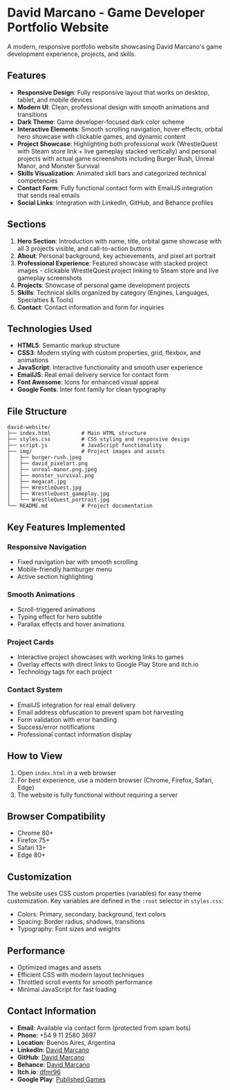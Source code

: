 # David Marcano - Game Developer Portfolio Website

A modern, responsive portfolio website showcasing David Marcano's game development experience, projects, and skills.

## Features

- **Responsive Design**: Fully responsive layout that works on desktop, tablet, and mobile devices
- **Modern UI**: Clean, professional design with smooth animations and transitions
- **Dark Theme**: Game developer-focused dark color scheme
- **Interactive Elements**: Smooth scrolling navigation, hover effects, orbital hero showcase with clickable games, and dynamic content
- **Project Showcase**: Highlighting both professional work (WrestleQuest with Steam store link + live gameplay stacked vertically) and personal projects with actual game screenshots including Burger Rush, Unreal Manor, and Monster Survival
- **Skills Visualization**: Animated skill bars and categorized technical competencies
- **Contact Form**: Fully functional contact form with EmailJS integration that sends real emails
- **Social Links**: Integration with LinkedIn, GitHub, and Behance profiles

## Sections

1. **Hero Section**: Introduction with name, title, orbital game showcase with all 3 projects visible, and call-to-action buttons
2. **About**: Personal background, key achievements, and pixel art portrait
3. **Professional Experience**: Featured showcase with stacked project images - clickable WrestleQuest project linking to Steam store and live gameplay screenshots
4. **Projects**: Showcase of personal game development projects
5. **Skills**: Technical skills organized by category (Engines, Languages, Specialties & Tools)
6. **Contact**: Contact information and form for inquiries

## Technologies Used

- **HTML5**: Semantic markup structure
- **CSS3**: Modern styling with custom properties, grid, flexbox, and animations
- **JavaScript**: Interactive functionality and smooth user experience
- **EmailJS**: Real email delivery service for contact form
- **Font Awesome**: Icons for enhanced visual appeal
- **Google Fonts**: Inter font family for clean typography

## File Structure

```
david-website/
├── index.html          # Main HTML structure
├── styles.css          # CSS styling and responsive design
├── script.js           # JavaScript functionality
├── img/                # Project images and assets
│   ├── burger-rush.jpeg
│   ├── david_pixelart.png
│   ├── unreal-manor.png.jpeg
│   ├── monster_survival.png
│   ├── megacat.jpg
│   ├── WrestleQuest.jpg
│   ├── WrestleQuest_gameplay.jpg
│   └── WrestleQuest_portrait.jpg
└── README.md           # Project documentation
```

## Key Features Implemented

### Responsive Navigation
- Fixed navigation bar with smooth scrolling
- Mobile-friendly hamburger menu
- Active section highlighting

### Smooth Animations
- Scroll-triggered animations
- Typing effect for hero subtitle
- Parallax effects and hover animations

### Project Cards
- Interactive project showcases with working links to games
- Overlay effects with direct links to Google Play Store and itch.io
- Technology tags for each project

### Contact System
- EmailJS integration for real email delivery
- Email address obfuscation to prevent spam bot harvesting
- Form validation with error handling
- Success/error notifications
- Professional contact information display

## How to View

1. Open `index.html` in a web browser
2. For best experience, use a modern browser (Chrome, Firefox, Safari, Edge)
3. The website is fully functional without requiring a server

## Browser Compatibility

- Chrome 80+
- Firefox 75+
- Safari 13+
- Edge 80+

## Customization

The website uses CSS custom properties (variables) for easy theme customization. Key variables are defined in the `:root` selector in `styles.css`:

- Colors: Primary, secondary, background, text colors
- Spacing: Border radius, shadows, transitions
- Typography: Font sizes and weights

## Performance

- Optimized images and assets
- Efficient CSS with modern layout techniques
- Throttled scroll events for smooth performance
- Minimal JavaScript for fast loading

## Contact Information

- **Email**: Available via contact form (protected from spam bots)
- **Phone**: +54 9 11 2580 3697
- **Location**: Buenos Aires, Argentina
- **LinkedIn**: [David Marcano](https://linkedin.com/in/davidmarcano)
- **GitHub**: [David Marcano](https://github.com/davidmarcano)
- **Behance**: [David Marcano](https://behance.net/davidmarcano)
- **Itch.io**: [dfmr96](https://dfmr96.itch.io/)
- **Google Play**: [Published Games](https://play.google.com/store/apps/developer?id=Dave+Marcano) 